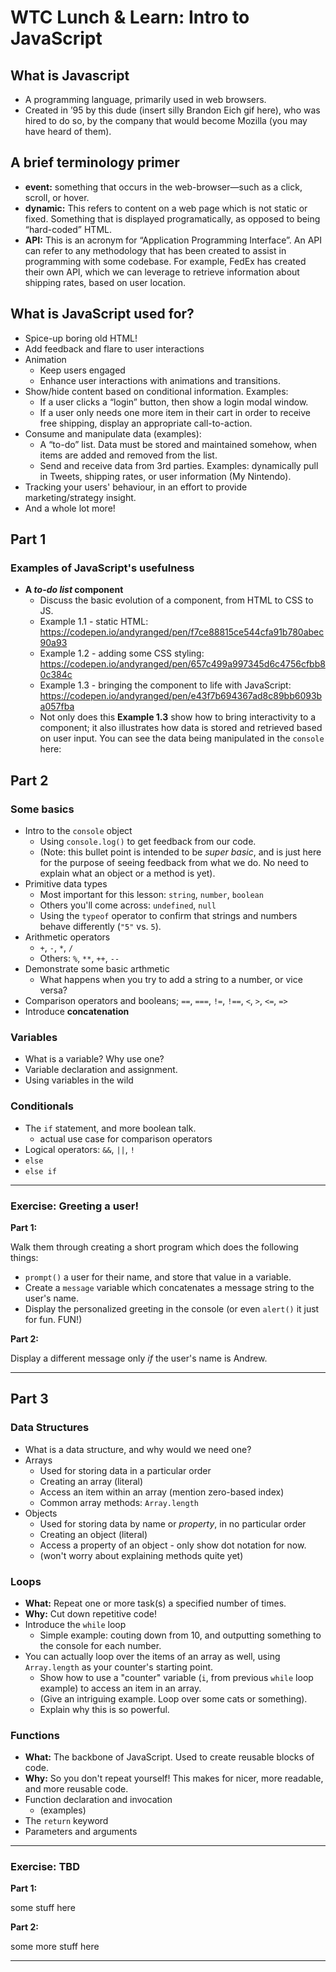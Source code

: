 # WTC Lunch & Learn: Intro to JavaScript

## What is Javascript
- A programming language, primarily used in web browsers.
-   Created in ’95 by this dude (insert silly Brandon Eich gif here), who was hired to do so, by the company that would become Mozilla (you may have heard of them).


## A brief terminology primer
- **event:** something that occurs in the web-browser—such as a click, scroll, or hover.
- **dynamic:** This refers to content on a web page which is not static or fixed. Something that is displayed programatically, as opposed to being “hard-coded” HTML.
- **API:** This is an acronym for “Application Programming Interface”. An API can refer to any methodology that has been created to assist in programming with some codebase. For example, FedEx has created their own API, which we can leverage to retrieve information about shipping rates, based on user location. 


## What is JavaScript used for?
- Spice-up boring old HTML!
- Add feedback and flare to user interactions
- Animation
  - Keep users engaged
  - Enhance user interactions with animations and transitions.
- Show/hide content based on conditional information. Examples:
  - If a user clicks a “login” button, then show a login modal window.
  - If a user only needs one more item in their cart in order to receive free shipping, display an appropriate call-to-action.
- Consume and manipulate data (examples):
  - A “to-do” list. Data must be stored and maintained somehow, when items are added and removed from the list.
  - Send and receive data from 3rd parties. Examples: dynamically pull in Tweets, shipping rates, or user information (My Nintendo).
- Tracking your users' behaviour, in an effort to provide marketing/strategy insight.
- And a whole lot more!


## Part 1

### Examples of JavaScript's usefulness
- **A _to-do list_ component**
  - Discuss the basic evolution of a component, from HTML to CSS to JS.
  - Example 1.1 - static HTML: https://codepen.io/andyranged/pen/f7ce88815ce544cfa91b780abec90a93
  - Example 1.2 - adding some CSS styling: https://codepen.io/andyranged/pen/657c499a997345d6c4756cfbb80c384c
  - Example 1.3 - bringing the component to life with JavaScript: https://codepen.io/andyranged/pen/e43f7b694367ad8c89bb6093ba057fba
  - Not only does this **Example 1.3** show how to bring interactivity to a component; it also illustrates how data is stored and retrieved based on user input. You can see the data being manipulated in the `console` here:


## Part 2

### Some basics
- Intro to the `console` object
  - Using `console.log()` to get feedback from our code.
  - (Note: this bullet point is intended to be _super basic_, and is just here for the purpose of seeing feedback from what we do. No need to explain what an object or a method is yet).
- Primitive data types
  - Most important for this lesson: `string`, `number`, `boolean`
  - Others you'll come across: `undefined`, `null`
  - Using the `typeof` operator to confirm that strings and numbers behave differently (`"5"` vs. `5`).
- Arithmetic operators
  - `+`, `-`, `*`, `/`
  - Others: `%`, `**`, `++`, `--`
- Demonstrate some basic arthmetic
  - What happens when you try to add a string to a number, or vice versa?
- Comparison operators and booleans; `==`, `===`, `!=`, `!==`, `<`, `>`, `<=`, `=>`
- Introduce **concatenation**

### Variables
- What is a variable? Why use one?
- Variable declaration and assignment.
- Using variables in the wild

### Conditionals
- The `if` statement, and more boolean talk.
  - actual use case for comparison operators
- Logical operators: `&&`, `||`, `!`
- `else`
- `else if`

----

### Exercise: Greeting a user!

**Part 1:**

Walk them through creating a short program which does the following things:
- `prompt()` a user for their name, and store that value in a variable.
- Create a `message` variable which concatenates a message string to the user's name.
- Display the personalized greeting in the console (or even `alert()` it just for fun. FUN!)

**Part 2:**

Display a different message only *if* the user's name is Andrew.

----

## Part 3

### Data Structures
- What is a data structure, and why would we need one?
- Arrays
  - Used for storing data in a particular order
  - Creating an array (literal)
  - Access an item within an array (mention zero-based index)
  - Common array methods: `Array.length`
- Objects
  - Used for storing data by name or *property*, in no particular order
  - Creating an object (literal)
  - Access a property of an object - only show dot notation for now.
  - (won't worry about explaining methods quite yet)

### Loops
- **What:** Repeat one or more task(s) a specified number of times.
- **Why:** Cut down repetitive code!
- Introduce the `while` loop
  - Simple example: couting down from 10, and outputting something to the console for each number.
- You can actually loop over the items of an array as well, using `Array.length` as your counter's starting point.
  - Show how to use a "counter" variable (`i`, from previous `while` loop example) to access an item in an array.
  - (Give an intriguing example. Loop over some cats or something).
  - Explain why this is so powerful.

### Functions
- **What:** The backbone of JavaScript. Used to create reusable blocks of code.
- **Why:** So you don't repeat yourself! This makes for nicer, more readable, and more reusable code.
- Function declaration and invocation
  - (examples)
- The `return` keyword
- Parameters and arguments

----

### Exercise: TBD

**Part 1:**

some stuff here

**Part 2:**

some more stuff here

----
